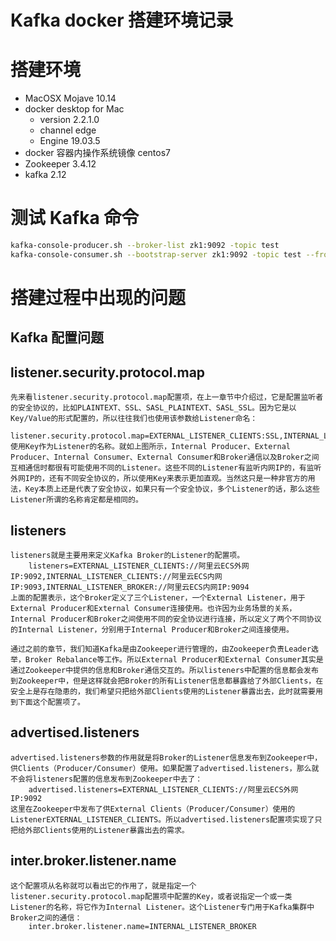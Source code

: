 # Kafka docker 搭建环境记录

# 搭建环境

- MacOSX Mojave 10.14
- docker desktop for Mac 
  - version 2.2.1.0
  - channel edge 
  - Engine 19.03.5
- docker 容器内操作系统镜像 centos7
- Zookeeper 3.4.12
- kafka 2.12

# 测试 Kafka 命令

```bash
kafka-console-producer.sh --broker-list zk1:9092 -topic test
kafka-console-consumer.sh --bootstrap-server zk1:9092 -topic test --from-beginning
```

# 搭建过程中出现的问题

## Kafka 配置问题

## listener.security.protocol.map 
    先来看listener.security.protocol.map配置项，在上一章节中介绍过，它是配置监听者的安全协议的，比如PLAINTEXT、SSL、SASL_PLAINTEXT、SASL_SSL。因为它是以Key/Value的形式配置的，所以往往我们也使用该参数给Listener命名：
        listener.security.protocol.map=EXTERNAL_LISTENER_CLIENTS:SSL,INTERNAL_LISTENER_CLIENTS:PLAINTEXT,INTERNAL_LISTENER_BROKER:PLAINTEXT
    使用Key作为Listener的名称。就如上图所示，Internal Producer、External Producer、Internal Consumer、External Consumer和Broker通信以及Broker之间互相通信时都很有可能使用不同的Listener。这些不同的Listener有监听内网IP的，有监听外网IP的，还有不同安全协议的，所以使用Key来表示更加直观。当然这只是一种非官方的用法，Key本质上还是代表了安全协议，如果只有一个安全协议，多个Listener的话，那么这些Listener所谓的名称肯定都是相同的。

## listeners
    listeners就是主要用来定义Kafka Broker的Listener的配置项。
        listeners=EXTERNAL_LISTENER_CLIENTS://阿里云ECS外网IP:9092,INTERNAL_LISTENER_CLIENTS://阿里云ECS内网IP:9093,INTERNAL_LISTENER_BROKER://阿里云ECS内网IP:9094
    上面的配置表示，这个Broker定义了三个Listener，一个External Listener，用于External Producer和External Consumer连接使用。也许因为业务场景的关系，Internal Producer和Broker之间使用不同的安全协议进行连接，所以定义了两个不同协议的Internal Listener，分别用于Internal Producer和Broker之间连接使用。

    通过之前的章节，我们知道Kafka是由Zookeeper进行管理的，由Zookeeper负责Leader选举，Broker Rebalance等工作。所以External Producer和External Consumer其实是通过Zookeeper中提供的信息和Broker通信交互的。所以listeners中配置的信息都会发布到Zookeeper中，但是这样就会把Broker的所有Listener信息都暴露给了外部Clients，在安全上是存在隐患的，我们希望只把给外部Clients使用的Listener暴露出去，此时就需要用到下面这个配置项了。

## advertised.listeners
    advertised.listeners参数的作用就是将Broker的Listener信息发布到Zookeeper中，供Clients（Producer/Consumer）使用。如果配置了advertised.listeners，那么就不会将listeners配置的信息发布到Zookeeper中去了：
        advertised.listeners=EXTERNAL_LISTENER_CLIENTS://阿里云ECS外网IP:9092
    这里在Zookeeper中发布了供External Clients（Producer/Consumer）使用的ListenerEXTERNAL_LISTENER_CLIENTS。所以advertised.listeners配置项实现了只把给外部Clients使用的Listener暴露出去的需求。

## inter.broker.listener.name
    这个配置项从名称就可以看出它的作用了，就是指定一个listener.security.protocol.map配置项中配置的Key，或者说指定一个或一类Listener的名称，将它作为Internal Listener。这个Listener专门用于Kafka集群中Broker之间的通信：
        inter.broker.listener.name=INTERNAL_LISTENER_BROKER




